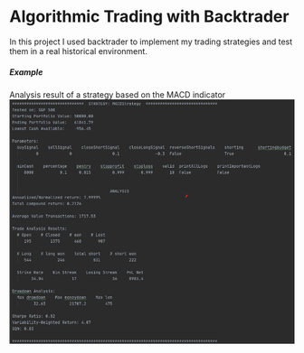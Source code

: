 # Algorithmic Trading with Backtrader
In this project I used backtrader to implement my trading strategies and test them in a real historical environment.

##### Example
Analysis result of a strategy based on the MACD indicator
![alt text](https://github.com/ignacioballester/AlgoTrading/blob//master/result_example.png?raw=true)
